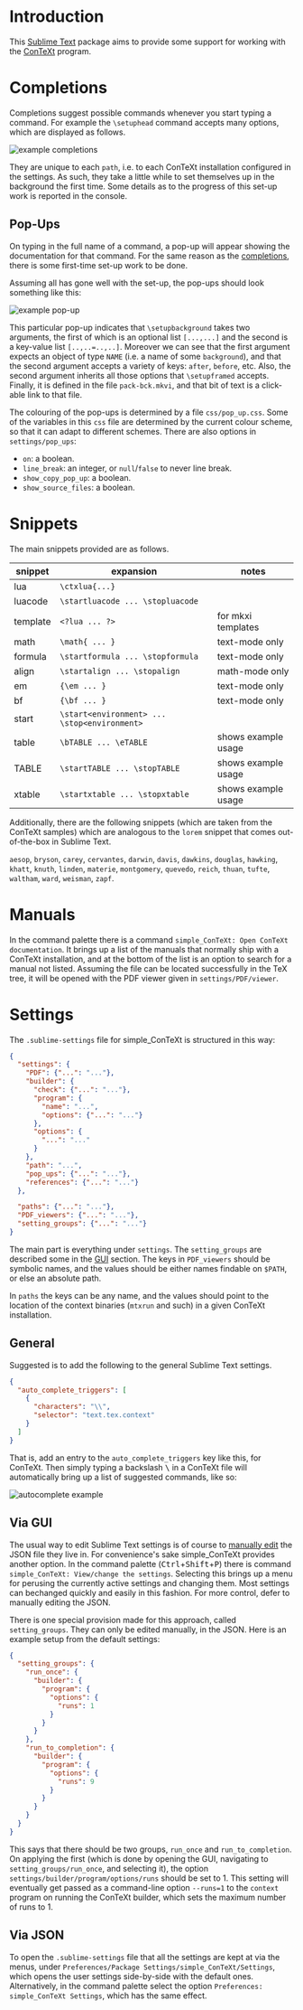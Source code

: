 # Introduction

This [Sublime Text][sublimetext] package aims to provide some support for working with the [ConTeXt][contextgarden] program.

# Completions

Completions suggest possible commands whenever you start typing a command. For example the `\setuphead` command accepts many options, which are displayed as follows.

![example completions][completion]

They are unique to each `path`, i.e. to each ConTeXt installation configured in the settings. As such, they take a little while to set themselves up in the background the first time. Some details as to the progress of this set-up work is reported in the console.

## Pop-Ups

On typing in the full name of a command, a pop-up will appear showing the documentation for that command. For the same reason as the [completions](#completions), there is some first-time set-up work to be done.

Assuming all has gone well with the set-up, the pop-ups should look something like this:

![example pop-up][popup]

This particular pop-up indicates that `\setupbackground` takes two arguments, the first of which is an optional list `[...,...]` and the second is a key-value list `[..,..=..,..]`. Moreover we can see that the first argument expects an object of type `NAME` (i.e. a name of some `background`), and that the second argument accepts a variety of keys: `after`, `before`, etc. Also, the second argument inherits all those options that `\setupframed` accepts. Finally, it is defined in the file `pack-bck.mkvi`, and that bit of text is a click-able link to that file.

The colouring of the pop-ups is determined by a file `css/pop_up.css`. Some of the variables in this `css` file are determined by the current colour scheme, so that it can adapt to different schemes. There are also options in `settings/pop_ups`:

  - `on`: a boolean.
  - `line_break`: an integer, or `null`/`false` to never line break.
  - `show_copy_pop_up`: a boolean.
  - `show_source_files`: a boolean.

# Snippets

The main snippets provided are as follows.

| snippet  | expansion                                    | notes               |
|----------|----------------------------------------------|---------------------|
| lua      | `\ctxlua{...}`                               |                     |
| luacode  | `\startluacode ... \stopluacode`             |                     |
| template | `<?lua ... ?>`                               | for mkxi templates  |
| math     | `\math{ ... }`                               | text-mode only      |
| formula  | `\startformula ... \stopformula`             | text-mode only      |
| align    | `\startalign ... \stopalign`                 | math-mode only      |
| em       | `{\em ... }`                                 | text-mode only      |
| bf       | `{\bf ... }`                                 | text-mode only      |
| start    | `\start<environment> ... \stop<environment>` |                     |
| table    | `\bTABLE ... \eTABLE`                        | shows example usage |
| TABLE    | `\startTABLE ... \stopTABLE`                 | shows example usage |
| xtable   | `\startxtable ... \stopxtable`               | shows example usage |

Additionally, there are the following snippets (which are taken from the ConTeXt samples) which are analogous to the `lorem` snippet that comes out-of-the-box in Sublime Text.

`aesop`, `bryson`, `carey`, `cervantes`, `darwin`, `davis`, `dawkins`, `douglas`, `hawking`, `khatt`, `knuth`, `linden`, `materie`, `montgomery`, `quevedo`, `reich`, `thuan`, `tufte`, `waltham`, `ward`, `weisman`, `zapf`.

# Manuals

In the command palette there is a command `simple_ConTeXt: Open ConTeXt documentation`. It brings up a list of the manuals that normally ship with a ConTeXt installation, and at the bottom of the list is an option to search for a manual not listed. Assuming the file can be located successfully in the TeX tree, it will be opened with the PDF viewer given in `settings/PDF/viewer`.

# Settings

The `.sublime-settings` file for simple_ConTeXt is structured in this way:

```JSON
{
  "settings": {
    "PDF": {"...": "..."},
    "builder": {
      "check": {"...": "..."},
      "program": {
        "name": "...",
        "options": {"...": "..."}
      },
      "options": {
        "...": "..."
      }
    },
    "path": "...",
    "pop_ups": {"...": "..."},
    "references": {"...": "..."}
  },

  "paths": {"...": "..."},
  "PDF_viewers": {"...": "..."},
  "setting_groups": {"...": "..."}
}
```

The main part is everything under `settings`. The `setting_groups` are described some in the [GUI](#via-gui) section. The keys in `PDF_viewers` should be symbolic names, and the values should be either names findable on `$PATH`, or else an absolute path.

In `paths` the keys can be any name, and the values should point to the location of the context binaries (`mtxrun` and such) in a given ConTeXt installation.

## General

Suggested is to add the following to the general Sublime Text settings.

```JSON
{
  "auto_complete_triggers": [
    {
      "characters": "\\",
      "selector": "text.tex.context"
    }
  ]
}
```

That is, add an entry to the `auto_complete_triggers` key like this, for ConTeXt. Then simply typing a backslash <kbd>\\</kbd> in a ConTeXt file will automatically bring up a list of suggested commands, like so:

![autocomplete example][autocomplete]

## Via GUI

The usual way to edit Sublime Text settings is of course to [manually edit](#via-json) the JSON file they live in. For convenience's sake simple_ConTeXt provides another option. In the command palette (<kbd>Ctrl</kbd>+<kbd>Shift</kbd>+<kbd>P</kbd>) there is command `simple_ConTeXt: View/change the settings`. Selecting this brings up a menu for perusing the currently active settings and changing them. Most settings can bechanged quickly and easily in this fashion. For more control, defer to manually editing the JSON.

There is one special provision made for this approach, called `setting_groups`. They can only be edited manually, in the JSON. Here is an example setup from the default settings:

```JSON
{
  "setting_groups": {
    "run_once": {
      "builder": {
        "program": {
          "options": {
            "runs": 1
          }
        }
      }
    },
    "run_to_completion": {
      "builder": {
        "program": {
          "options": {
            "runs": 9
          }
        }
      }
    }
  }
}
```

This says that there should be two groups, `run_once` and `run_to_completion`. On applying the first (which is done by opening the GUI, navigating to `setting_groups/run_once`, and selecting it), the option `settings/builder/program/options/runs` should be set to 1. This setting will eventually get passed as a command-line option `--runs=1` to the `context` program on running the ConTeXt builder, which sets the maximum number of runs to 1.

## Via JSON

To open the `.sublime-settings` file that all the settings are kept at via the menus, under `Preferences/Package Settings/simple_ConTeXt/Settings`, which opens the user settings side-by-side with the default ones. Alternatively, in the command palette select the option `Preferences: simple_ConTeXt Settings`, which has the same effect.

[sublimetext]: https://www.sublimetext.com
[contextgarden]: http://wiki.contextgarden.net/What_is_ConTeXt
[titles]: http://wiki.contextgarden.net/Titles
[metapost]: http://wiki.contextgarden.net/MetaPost
[metafun]: http://wiki.contextgarden.net/MetaFun

[autocomplete]: https://raw.githubusercontent.com/equiva1ence/simple_ConTeXt/master/resources/autocomplete.gif
[completion]: https://raw.githubusercontent.com/equiva1ence/simple_ConTeXt/master/resources/completion.gif
[popup]: https://raw.githubusercontent.com/equiva1ence/simple_ConTeXt/master/resources/popup.png

